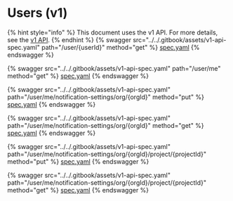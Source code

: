 # Users (v1)

{% hint style="info" %}
This document uses the v1 API. For more details, see the [v1 API](../v1-api-overview/).
{% endhint %}
{% swagger src="../../.gitbook/assets/v1-api-spec.yaml" path="/user/{userId}" method="get" %}
[spec.yaml](../../.gitbook/assets/v1-api-spec.yaml)
{% endswagger %}

{% swagger src="../../.gitbook/assets/v1-api-spec.yaml" path="/user/me" method="get" %}
[spec.yaml](../../.gitbook/assets/v1-api-spec.yaml)
{% endswagger %}

{% swagger src="../../.gitbook/assets/v1-api-spec.yaml" path="/user/me/notification-settings/org/{orgId}" method="put" %}
[spec.yaml](../../.gitbook/assets/v1-api-spec.yaml)
{% endswagger %}

{% swagger src="../../.gitbook/assets/v1-api-spec.yaml" path="/user/me/notification-settings/org/{orgId}" method="get" %}
[spec.yaml](../../.gitbook/assets/v1-api-spec.yaml)
{% endswagger %}

{% swagger src="../../.gitbook/assets/v1-api-spec.yaml" path="/user/me/notification-settings/org/{orgId}/project/{projectId}" method="put" %}
[spec.yaml](../../.gitbook/assets/v1-api-spec.yaml)
{% endswagger %}

{% swagger src="../../.gitbook/assets/v1-api-spec.yaml" path="/user/me/notification-settings/org/{orgId}/project/{projectId}" method="get" %}
[spec.yaml](../../.gitbook/assets/v1-api-spec.yaml)
{% endswagger %}
